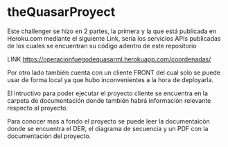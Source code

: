 # theQuasarProyect

Este challenger se hizo en 2 partes, la primera y la que está publicada en Heroku.com mediante el siguiente Link, sería los servicios APIs publicadas de los cuales se encuentran su código adentro de este repositorio

LINK https://operacionfuegodequasarml.herokuapp.com/coordenadas/

Por otro lado también cuenta con un cliente FRONT del cual solo se puede usar de forma local ya que hubo inconvenientes a la hora de deployarla.

El intructivo para poder ejecutar el proyecto cliente se encuentra en la carpeta de documentación donde también habrá información relevante respecto al proyecto.

Para conocer mas a fondo el proyecto se puede leer la documentaicón donde se encuentra el DER, el diagrama de secuencia y un PDF con la documentación del proyecto.
